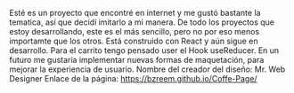Esté es un proyecto que encontré en internet y me gustó bastante la tematica, así que decidí imitarlo a mi manera. 
De todo los proyectos que estoy desarrollando, este es el más sencillo, pero no por eso menos importamte que los otros.
Está construido con React y aún sigue en desarrollo.
Para el carrito tengo pensado user el Hook useReducer.
En un futuro me gustaría implementar nuevas formas de maquetación, para mejorar la experiencia de usuario.
Nombre del creador del diseño: Mr. Web Designer
Enlace de la página: https://bzreem.github.io/Coffe-Page/
